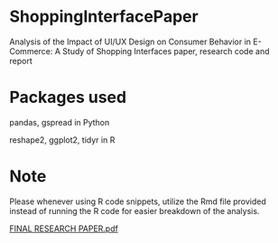 # ShoppingInterfacePaper
Analysis of the Impact of UI/UX Design on Consumer Behavior in E-Commerce: A Study of Shopping Interfaces paper, research code and report

# Packages used
pandas, gspread in Python

reshape2, ggplot2, tidyr in R

# Note 
Please whenever using R code snippets, utilize the Rmd file provided instead of running the R code for easier breakdown of the analysis. 



[FINAL RESEARCH PAPER.pdf](https://github.com/hakancangunerli/ShoppingInterfacePaper/files/13383430/FINAL.RESEARCH.PAPER.pdf)
